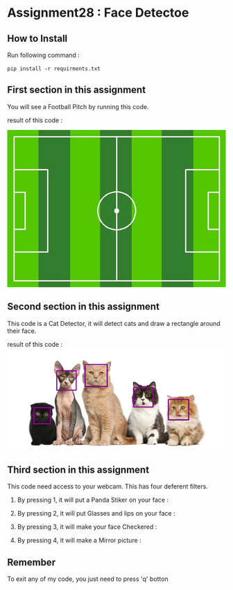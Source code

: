 # Assignment28 : Face Detectoe

## How to Install
Run following command :
```
pip install -r requirments.txt
```
## First section in this assignment
You will see a Football Pitch by running this code.

result of this code :

![Alt text](output_images/outout_1.jpg)
## Second section in this assignment
This code is a Cat Detector, it will detect cats and draw a rectangle around their face.

result of this code :
![Alt text](output_images/outout_2.jpg)
## Third section in this assignment
This code need access to your webcam. This has four deferent filters.
1. By pressing 1, it will put a Panda Stiker on your face :

2. By pressing 2, it will put Glasses and lips on your face :

3. By pressing 3, it will make your face Checkered :

4. By pressing 4, it will make a Mirror picture :

## Remember
To exit any of my code, you just need to press 'q' botton